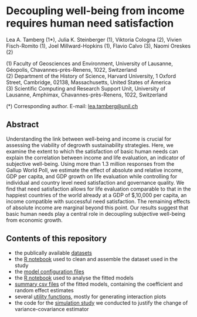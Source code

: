 # Decoupling well-being from income requires human need satisfaction

Lea A. Tamberg (1*), Julia K. Steinberger (1), Viktoria Cologna (2), Vivien Fisch-Romito (1), Joel Millward-Hopkins (1), Flavio Calvo (3), Naomi Oreskes (2)

(1) Faculty of Geosciences and Environment, University of Lausanne, Géopolis, Chavannes-près-Renens, 1022, Switzerland  
(2) Department of the History of Science, Harvard University, 1 Oxford Street, Cambridge, 02138, Massachusetts, United States of America  
(3) Scientific Computing and Research Support Unit, University of Lausanne, Amphimax, Chavannes-près-Renens, 1022, Switzerland

(*) Corresponding author. E-mail: lea.tamberg@unil.ch
 
## Abstract
Understanding the link between well-being and income is crucial for assessing the viability of degrowth sustainability strategies. Here, we examine the extent to which the satisfaction of basic human needs can explain the correlation between income and life evaluation, an indicator of subjective well-being.
Using more than 1.3 million responses from the Gallup World Poll, we estimate the effect of absolute and relative income,
GDP per capita, and GDP growth on life evaluation while controlling for individual and country level need satisfaction and governance quality. 
We find that need satisfaction allows for life evaluation comparable to that in the happiest countries of the world already at a GDP of \$\,10,000 per capita, an income compatible with successful need satisfaction. 
The remaining effects of absolute income are marginal beyond this point.
Our results suggest that basic human needs play a central role in decoupling subjective well-being from economic growth.

 ## Contents of this repository
* the publically available [datasets](public_data)
* the [R notebook](prepare_dataset.Rmd) used to clean and assemble the dataset used in the study
* the [model configuration files](model_specifications)
* the [R notebook](analyse_results.Rmd) used to analyse the fitted models
* [summary csv files](model_summaries) of the fitted models, containing the coefficient and random effect estimates 
* several [utility functions](helper_functions.R), mostly for generating interaction plots
* the code for the [simulation study](simulation_vcov_estimator) we conducted to justify the change of variance-covariance estimator
